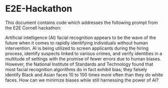 # E2E-Hackathon
This document contains code which addresses the following prompt from the E2E Cornell hackathon:

Artificial intelligence (AI) facial recognition appears to be the wave of the future when it comes to rapidly identifying individuals without human intervention.
AI is being utilized to screen applicants during the hiring process, identify suspects linked to various crimes, 
and verify identities in a multitude of settings with the promise of fewer errors due to human biases. However, 
the National Institute of Standards and Technology found that most facial recognition algorithms do in fact exhibit bias; 
they falsely identify Black and Asian faces 10 to 100 times more often than they do white faces. How can we minimize biases while still harnessing the power of AI?
